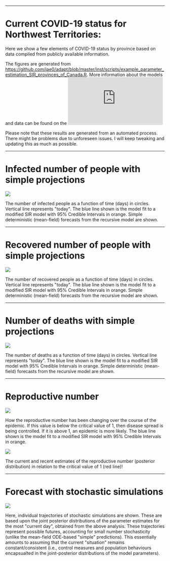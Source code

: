 
---

# Current COVID-19 status for Northwest Territories:

Here we show a few elements of COVID-19 status by province based on data compiled from publicly available information.

The figures are generated from https://github.com/jae0/adapt/blob/master/inst/scripts/example_parameter_estimation_SIR_provinces_of_Canada.R. More information about the models and data can be found on the ![main page](https://github.com/jae0/adapt/blob/master/README.md)

Please note that these results are generated from an automated process. There might be problems due to unforeseen issues. I will keep tweaking and updating this as much as possible.

---

# Infected number of people with simple projections

![](./fit_with_projections_infected.png)

The number of infected people as a function of time (days) in circles. Vertical line represents "today". The blue line shown is the model fit to a modified SIR model with 95% Credible Intervals in orange. Simple deterministic (mean-field) forecasts from the recursive model are shown.

---

# Recovered number of people with simple projections

![](./fit_with_projections_recovered.png)

The number of recovered people as a function of time (days) in circles. Vertical line represents "today". The blue line shown is the model fit to a modified SIR model with 95% Credible Intervals in orange. Simple deterministic (mean-field) forecasts from the recursive model are shown.

---

# Number of deaths with simple projections

![](./fit_with_projections_mortalities.png)

The number of deaths as a function of time (days) in circles. Vertical line represents "today". The blue line shown is the model fit to a modified SIR model with 95% Credible Intervals in orange. Simple deterministic (mean-field) forecasts from the recursive model are shown.

---

# Reproductive number

![](./reproductive_number.png)

How the reproductive number has been changing over the course of the epidemic. If this value is below the critical value of 1, then disease spread is being controlled. If it is above 1, an epidemic is more likely. The blue line shown is the model fit to a modified SIR model with 95% Credible Intervals in orange.

![](./reproductive_number_today.png)

The current and recent estimates of the reproductive number (posterior distribution) in relation to the critical value of  1 (red line)!

---
# Forecast with stochastic simulations

![](./fit_with_projections_and_stochastic_simulations.png)

Here, individual trajectories of stochastic simulations are shown. These are based upon the joint posterior distributions of the parameter estimates for the most "current day", obtained from the above analysis. These trajectories represent possible futures, accounting for small number stochasticity (unlike the mean-field ODE-based "simple" predictions). This essentially  amounts to assuming that the current "situation" remains constant/consistent (i.e., control measures and population behaviours encapsualted in the joint-posterior distributions of the model parameters).


